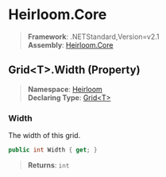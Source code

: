 # Heirloom.Core

> **Framework**: .NETStandard,Version=v2.1  
> **Assembly**: [Heirloom.Core][0]

## Grid\<T>.Width (Property)

> **Namespace**: [Heirloom][0]  
> **Declaring Type**: [Grid\<T>][1]

### Width

The width of this grid.

```cs
public int Width { get; }
```

> **Returns**: `int`

[0]: ../../../Heirloom.Core.md
[1]: ../Grid[T].md
